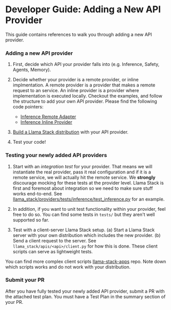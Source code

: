 # Developer Guide: Adding a New API Provider

This guide contains references to walk you through adding a new API provider.

### Adding a new API provider
1. First, decide which API your provider falls into (e.g. Inference, Safety, Agents, Memory).
2. Decide whether your provider is a remote provider, or inline implmentation. A remote provider is a provider that makes a remote request to an service. An inline provider is a provider where implementation is executed locally. Checkout the examples, and follow the structure to add your own API provider. Please find the following code pointers:

    - [Inference Remote Adapter](https://github.com/meta-llama/llama-stack/tree/docs/llama_stack/providers/remote/inference)
    - [Inference Inline Provider](https://github.com/meta-llama/llama-stack/tree/docs/llama_stack/providers/inline/meta_reference/inference)

3. [Build a Llama Stack distribution](https://llama-stack.readthedocs.io/en/latest/distribution_dev/building_distro.html) with your API provider.
4. Test your code!

### Testing your newly added API providers

1. Start with an _integration test_ for your provider. That means we will instantiate the real provider, pass it real configuration and if it is a remote service, we will actually hit the remote service. We **strongly** discourage mocking for these tests at the provider level. Llama Stack is first and foremost about integration so we need to make sure stuff works end-to-end. See [llama_stack/providers/tests/inference/test_inference.py](../llama_stack/providers/tests/inference/test_inference.py) for an example.

2. In addition, if you want to unit test functionality within your provider, feel free to do so. You can find some tests in `tests/` but they aren't well supported so far.

3. Test with a client-server Llama Stack setup. (a) Start a Llama Stack server with your own distribution which includes the new provider. (b) Send a client request to the server. See `llama_stack/apis/<api>/client.py` for how this is done. These client scripts can serve as lightweight tests.

You can find more complex client scripts [llama-stack-apps](https://github.com/meta-llama/llama-stack-apps/tree/main) repo. Note down which scripts works and do not work with your distribution.

### Submit your PR
After you have fully tested your newly added API provider, submit a PR with the attached test plan. You must have a Test Plan in the summary section of your PR.
